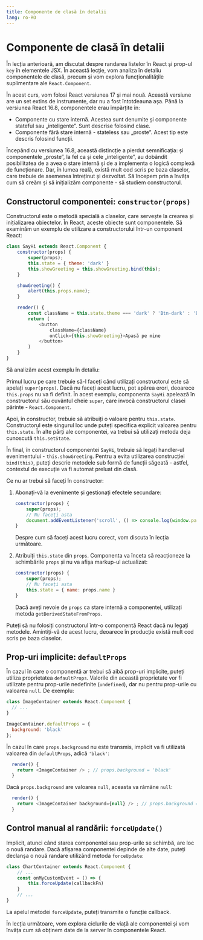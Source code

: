 ```yaml
---
title: Componente de clasă în detalii
lang: ro-RO
---
```


# Componente de clasă în detalii


În lecția anterioară, am discutat despre randarea listelor în React și prop-ul `key` în elementele JSX. În această lecție, vom analiza în detaliu componentele de clasă, precum și vom explora funcționalitățile suplimentare ale `React.Component`.

În acest curs, vom folosi React versiunea 17 și mai nouă. Această versiune are un set extins de instrumente, dar nu a fost întotdeauna așa. Până la versiunea React 16.8, componentele erau împărțite în:

*   Componente cu stare internă. Acestea sunt denumite și componente stateful sau „inteligente”. Sunt descrise folosind clase.
*   Componente fără stare internă - stateless sau „proste”. Acest tip este descris folosind funcții.

Începând cu versiunea 16.8, această distincție a pierdut semnificația: și componentele „proste”, la fel ca și cele „inteligente”, au dobândit posibilitatea de a avea o stare internă și de a implementa o logică complexă de funcționare. Dar, în lumea reală, există mult cod scris pe baza claselor, care trebuie de asemenea întreținut și dezvoltat. Să începem prin a învăța cum să creăm și să inițializăm componente - să studiem constructorul.

## Constructorul componentei: `constructor(props)`


Constructorul este o metodă specială a claselor, care servește la crearea și inițializarea obiectelor. În React, aceste obiecte sunt componentele. Să examinăm un exemplu de utilizare a constructorului într-un component React:

```javascript
class SayHi extends React.Component {
    constructor(props) {
        super(props);
        this.state = { theme: 'dark' }
        this.showGreeting = this.showGreeting.bind(this);
    }

    showGreeting() {
        alert(this.props.name);
    }

    render() {
        const className = this.state.theme === 'dark' ? 'Btn-dark' : 'Btn-light';
        return (
            <button 
                className={className}
                onClick={this.showGreeting}>Apasă pe mine
            </button>
        )
    }
} 
```

Să analizăm acest exemplu în detaliu:

Primul lucru pe care trebuie să-l faceți când utilizați constructorul este să apelați `super(props)`. Dacă nu faceți acest lucru, pot apărea erori, deoarece `this.props` nu va fi definit. În acest exemplu, componenta `SayHi` apelează în constructorul său cuvântul cheie `super`, care invocă constructorul clasei părinte - `React.Component`.

Apoi, în constructor, trebuie să atribuiți o valoare pentru `this.state`. Constructorul este singurul loc unde puteți specifica explicit valoarea pentru `this.state`. În alte părți ale componentei, va trebui să utilizați metoda deja cunoscută `this.setState`.

În final, în constructorul componentei `SayHi`, trebuie să legați handler-ul evenimentului - `this.showGreeting`. Pentru a evita utilizarea construcției `bind(this)`, puteți descrie metodele sub formă de funcții săgeată - astfel, contextul de execuție va fi automat preluat din clasă.

Ce nu ar trebui să faceți în constructor:

1.  Abonați-vă la evenimente și gestionați efectele secundare:
    
    ```javascript
    constructor(props) {
        super(props);
        // Nu faceți asta
        document.addEventListener('scroll', () => console.log(window.pageYOffset));
    }
    ```
    
    Despre cum să faceți acest lucru corect, vom discuta în lecția următoare.
    
2.  Atribuiți `this.state` din `props`. Componenta va înceta să reacționeze la schimbările `props` și nu va afișa markup-ul actualizat:
    
    ```javascript
    constructor(props) {
        super(props);
        // Nu faceți asta
        this.state = { name: props.name }
    }
    ```
    
    Dacă aveți nevoie de `props` ca stare internă a componentei, utilizați metoda `getDerivedStateFromProps`.
    

Puteți să nu folosiți constructorul într-o componentă React dacă nu legați metodele. Amintiți-vă de acest lucru, deoarece în producție există mult cod scris pe baza claselor.

## Prop-uri implicite: `defaultProps`

În cazul în care o componentă ar trebui să aibă prop-uri implicite, puteți utiliza proprietatea `defaultProps`. Valorile din această proprietate vor fi utilizate pentru prop-urile nedefinite (`undefined`), dar nu pentru prop-urile cu valoarea `null`. De exemplu:

```javascript
class ImageContainer extends React.Component {
  // ...
}

ImageContainer.defaultProps = {
  background: 'black'
}; 
```

În cazul în care `props.background` nu este transmis, implicit va fi utilizată valoarea din `defaultProps`, adică `'black'`:

```javascript
  render() {
    return <ImageContainer /> ; // props.background = 'black'
  } 
```

Dacă `props.background` are valoarea `null`, aceasta va rămâne `null`:

```javascript
  render() {
    return <ImageContainer background={null} /> ; // props.background = null
  } 
```

## Control manual al randării: `forceUpdate()`


Implicit, atunci când starea componentei sau prop-urile se schimbă, are loc o nouă randare. Dacă afișarea componentei depinde de alte date, puteți declanșa o nouă randare utilizând metoda `forceUpdate`:

```javascript
class ChartContainer extends React.Component {
    // ...
    const onMyCustomEvent = () => {
        this.forceUpdate(callbackFn)
    }
    // ...
} 
```

La apelul metodei `forceUpdate`, puteți transmite o funcție callback.

În lecția următoare, vom explora ciclurile de viață ale componentei și vom învăța cum să obținem date de la server în componentele React.